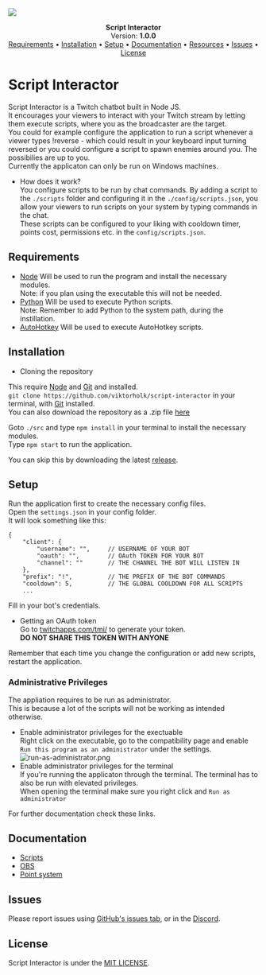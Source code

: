 
<img src="https://github.com/ttv-interactive/docs/blob/main/script-interactor/images/header.png?raw=true">
<p align="center">
    <b>Script Interactor</b>
    <br>
    Version: <b>1.0.0</b>
    <br>
    <a href="#Requirements">Requirements</a> •
    <a href="#Installation">Installation</a> •
    <a href="#Setup">Setup</a> •
    <a href="#Documentation">Documentation</a> •
    <a href="#Resources">Resources</a> •
    <a href="#Issues">Issues</a> •
    <a href="#License">License</a>
</p>

# Script Interactor
Script Interactor is a Twitch chatbot built in Node JS.  
It encourages your viewers to interact with your Twitch stream by letting them execute scripts, where you as the broadcaster are the target.  
You could for example configure the application to run a script whenever a viewer types !reverse - which could result in your keyboard input turning reversed or you could configure a script to spawn enemies around you. The possibilies are up to you.  
Currently the applicaton can only be run on Windows machines.

* How does it work?  
You configure scripts to be run by chat commands. By adding a script to the ``./scripts`` folder and configuring it in the ``./config/scripts.json``, you allow your viewers to run scripts on your system by typing commands in the chat.  
These scripts can be configured to your liking with cooldown timer, points cost, permissions etc. in the ``config/scripts.json``.  
  
## Requirements
* [Node](https://nodejs.org/en/) Will be used to run the program and install the necessary modules.  
Note: if you plan using the executable this will not be needed.
* [Python](https://www.python.org/downloads/) Will be used to execute Python scripts.  
Note: Remember to add Python to the system path, during the instillation.
* [AutoHotkey](https://www.autohotkey.com/) Will be used to execute AutoHotkey scripts.


## Installation
* Cloning the repository  

This require [Node](https://nodejs.org/en/) and [Git](https://git-scm.com/downloads) and installed.  
`git clone https://github.com/viktorholk/script-interactor` in your terminal, with [Git](https://git-scm.com/downloads) installed.  
You can also download the repository as a .zip file [here](https://github.com/ttv-interactive/script-interactor/archive/refs/heads/main.zip)  

Goto `./src` and type `npm install` in your terminal to install the necessary modules.  
Type `npm start` to run the application.  

You can skip this by downloading the latest [release](https://github.com/ttv-interactive/script-interactor/releases).

## Setup
Run the application first to create the necessary config files.  
Open the `settings.json` in your config folder.  
It will look something like this:
````
{
    "client": {
        "username": "",     // USERNAME OF YOUR BOT
        "oauth": "",        // OAuth TOKEN FOR YOUR BOT
        "channel": ""       // THE CHANNEL THE BOT WILL LISTEN IN
    },
    "prefix": "!",          // THE PREFIX OF THE BOT COMMANDS
    "cooldown": 5,          // THE GLOBAL COOLDOWN FOR ALL SCRIPTS
    ...
````
Fill in your bot's credentials.
* Getting an OAuth token  
  Go to [twitchapps.com/tmi/](https://twitchapps.com/tmi/) to generate your token.  
  **DO NOT SHARE THIS TOKEN WITH ANYONE**

Remember that each time you change the configuration or add new scripts, restart the application.
### Administrative Privileges
The appliation requires to be run as administrator.  
This is because a lot of the scripts will not be working as intended otherwise.
* Enable administrator privileges for the exectuable  
Right click on the executable, go to the compatibility page and enable `Run this program as an administrator` under the settings.  
![run-as-administrator.png](https://github.com/ttv-interactive/docs/blob/main/script-interactor/images/run-as-administrator-exe.png?raw=true)
* Enable administrator privileges for the terminal  
If you're running the applicaton through the terminal. The terminal has to also be run with elevated privileges.  
When opening the terminal make sure you right click and `Run as administrator`  

For further documentation check these links.
## Documentation
* [Scripts](https://github.com/ttv-interactive/docs/blob/main/script-interactor/SCRIPTS.MD)
* [OBS](https://github.com/ttv-interactive/docs/blob/main/script-interactor/OBS.MD)
* [Point system](https://github.com/ttv-interactive/docs/blob/main/script-interactor/POINTS-SYSTEM.MD)
## Issues
Please report issues using [GitHub's issues tab](https://github.com/ttv-interactive/script-interactor/issues), or in the [Discord](https://discord.gg/VEDrsqCn2D).
## License
Script Interactor is under the [MIT LICENSE](LICENSE).